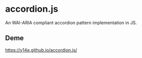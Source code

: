 # accordion.js
An WAI-ARIA compliant accordion pattern implementation in JS.
## Deme
https://y14e.github.io/accordion.js/

